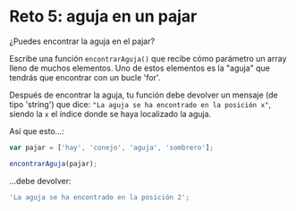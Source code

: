 # Reto 5: aguja en un pajar

¿Puedes encontrar la aguja en el pajar?

Escribe una función `encontrarAguja()` que recibe cómo parámetro un array lleno de muchos elementos. Uno de estos elementos es la "aguja" que tendrás que encontrar con un bucle 'for'.

Después de encontrar la aguja, tu función debe devolver un mensaje (de tipo 'string') que dice: `"La aguja se ha encontrado en la posición x"`, siendo la `x` el índice donde se haya localizado la aguja.

Así que esto...:

```js
var pajar = ['hay', 'conejo', 'aguja', 'sombrero'];

encontrarAguja(pajar);
```

...debe devolver:

```js
'La aguja se ha encontrado en la posición 2';
```
